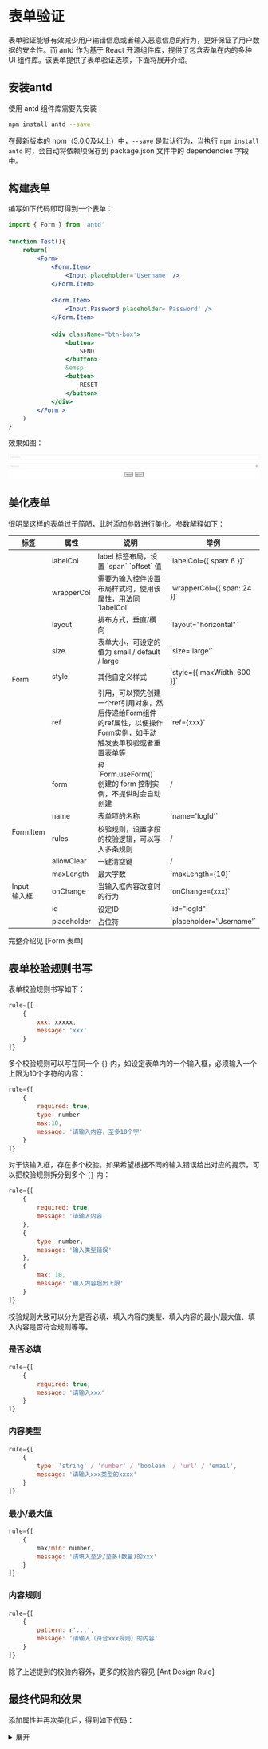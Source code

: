 # 表单验证

表单验证能够有效减少用户输错信息或者输入恶意信息的行为，更好保证了用户数据的安全性。而 antd 作为基于 React 开源组件库，提供了包含表单在内的多种 UI 组件库。该表单提供了表单验证选项，下面将展开介绍。

## 安装antd

使用 antd 组件库需要先安装：

```bash
npm install antd --save
```

在最新版本的 npm（5.0.0及以上）中，`--save` 是默认行为，当执行 `npm install antd` 时，会自动将依赖项保存到 package.json 文件中的 dependencies 字段中。

## 构建表单
编写如下代码即可得到一个表单：

```jsx
import { Form } from 'antd'

function Test(){
    return(
        <Form>
            <Form.Item>
                <Input placeholder='Username' />
            </Form.Item>

            <Form.Item>
                <Input.Password placeholder='Password' />
            </Form.Item>

            <div className="btn-box">
                <button>
                    SEND
                </button>
                &emsp;
                <button>
                    RESET
                </button>
            </div>
        </Form >
    )
}
```

效果如图：

![II](img/05/interface-initial.jpg)

## 美化表单

很明显这样的表单过于简陋，此时添加参数进行美化。参数解释如下：

<table>
    <thead>
        <tr>
            <th style={{width: '20%'}}>标签</th>
            <th style={{width: '10%'}}>属性</th>
            <th style={{width: '40%'}}>说明</th>
            <th style={{width: '30%'}}>举例</th>
        </tr>
    </thead>
    <tbody >
        <tr >
            <td rowSpan='7'>Form</td>
            <td>labelCol</td>
            <td>label 标签布局，设置 `span` `offset` 值</td>
            <td>`labelCol={{ span: 6 }}`</td>
        </tr>
        <tr >
            <td>wrapperCol</td>
            <td>需要为输入控件设置布局样式时，使用该属性，用法同 `labelCol`</td>
            <td>`wrapperCol={{ span: 24 }}`</td>
        </tr>
        <tr >
            <td>layout</td>
            <td>排布方式，垂直/横向</td>
            <td>`layout="horizontal"`</td>
        </tr>
        <tr >
            <td>size</td>
            <td>表单大小，可设定的值为 small / default / large</td>
            <td>`size='large'`</td>
        </tr>
        <tr >
            <td>style</td>
            <td>其他自定义样式</td>
            <td>`style={{ maxWidth: 600 }}`</td>
        </tr>
        <tr >
            <td>ref</td>
            <td>引用，可以预先创建一个ref引用对象，然后传递给Form组件的ref属性，以便操作Form实例，如手动触发表单校验或者重置表单等</td>
            <td>`ref={xxx}`</td>
        </tr>
        <tr >
            <td>form</td>
            <td>经 `Form.useForm()` 创建的 form 控制实例，不提供时会自动创建</td>
            <td>/</td>
        </tr>
        <tr >
            <td rowSpan='2'>Form.Item</td>
            <td>name</td>
            <td>表单项的名称</td>
            <td>`name='logId'`</td>
        </tr>
        <tr >
            <td>rules</td>
            <td>校验规则，设置字段的校验逻辑，可以写入多条规则</td>
            <td>/</td>
        </tr>
        <tr>
            <td rowSpan='5'>Input<br/>输入框</td>
            <td>allowClear</td>
            <td>一键清空键</td>
            <td>/</td>
        </tr>
        <tr>
            <td>maxLength</td>
            <td>最大字数</td>
            <td>`maxLength={10}`</td>
        </tr>
        <tr>
            <td>onChange</td>
            <td>当输入框内容改变时的行为</td>
            <td>`onChange={xxx}`</td>
        </tr>
        <tr>
            <td>id</td>
            <td>设定ID</td>
            <td>`id="logId"`</td>
        </tr>
        <tr>
            <td>placeholder</td>
            <td>占位符</td>
            <td>`placeholder='Username'`</td>
        </tr>
    </tbody>
</table>

完整介绍见 [Form 表单]

## 表单校验规则书写

表单校验规则书写如下：

```jsx
rule={[
    {
        xxx: xxxxx,
        message: 'xxx'
    }
]}
```

多个校验规则可以写在同一个 `{}` 内，如设定表单内的一个输入框，必须输入一个上限为10个字符的内容：

```jsx
rule={[
    {
        required: true,
        type: number
        max:10,
        message: '请输入内容，至多10个字'
    }
]}
```

对于该输入框，存在多个校验。如果希望根据不同的输入错误给出对应的提示，可以把校验规则拆分到多个 `{}` 内：

```jsx
rule={[
    {
        required: true,
        message: '请输入内容'
    },
    {
        type: number,
        message: '输入类型错误'
    },
    {
        max: 10,
        message: '输入内容超出上限'
    }
]}
```
校验规则大致可以分为是否必填、填入内容的类型、填入内容的最小/最大值、填入内容是否符合规则等等。

### 是否必填

```jsx
rule={[
    {
        required: true,
        message: '请输入xxx'
    }
]}
```

### 内容类型

```jsx
rule={[
    {
        type: 'string' / 'number' / 'boolean' / 'url' / 'email',
        message: '请输入xxx类型的xxxx'
    }
]}
```

### 最小/最大值

```jsx
rule={[
    {
        max/min: number,
        message: '请填入至少/至多(数量)的xxx'
    }
]}
```

### 内容规则

```jsx
rule={[
    {
        pattern: r'...',
        message: '请输入（符合xxx规则）的内容'
    }
]}
```

除了上述提到的校验内容外，更多的校验内容见 [Ant Design Rule]

## 最终代码和效果

添加属性并再次美化后，得到如下代码：
<details>
  <summary>展开</summary>
```jsx
import React, { useEffect, useState, useReducer, useRef } from 'react'
import axios from 'axios';
import { LeftTextStyle, saveUser, ERROR, goBack, ItemCenter } from './utils.js';
import { Form, Image, Input } from 'antd';

function Test() {
    
    // 存储登录信息
    const [loginRes, setLoginRes] = useState();

    //与后端通信，判断密码是否与账户匹配
    const checkLoginInfo = (values) => {
        ... // 省略
    }

    //如果成功获取到了数据，存储并跳转回上一个页面
    //loginRes改变了意味着获取到了数据，因此可以跳转
    useEffect(() => {
        if (loginRes) {
            saveUser(loginRes.data);
            goBack();
        }
    }, [loginRes])
    
    const [form] = Form.useForm();
    const handleInputReset = () => {
        form.resetFields();
    }

    //登录验证
    const formRefLog = useRef(null);
    const isFirstSubmitLog = useRef(true);
    const submitFormLog = () => {
        formRefLog.current.validateFields().then(values => {
            if (isFirstSubmitLog.current) {
                checkLoginInfo(values);
                isFirstSubmitLog.current = false;
            }
        });
    }

    return (
        <div>
            <section className="contact_section layout_padding">
                <div className="container">
                    <div className="row">
                        <div className="col-md-5 ">
                            <div className="heading_container ">
                                <h2 className="">
                                    Please login first ^_^
                                </h2>
                            </div>
                            <Form
                                ref={formRefLog}
                                form={form}
                                labelCol={{ span: 6 }}
                                wrapperCol={{ span: 24 }}
                                layout="horizontal"
                                size='large'
                                style={{ maxWidth: 600 }}
                            >
                                <Form.Item
                                    name='logId'
                                    rules={[
                                        {
                                            required: true,
                                            message: '请输入用户账号',
                                        }
                                    ]}>
                                    <Input
                                        allowClear
                                        maxLength={10}
                                        id="logId"
                                        placeholder='Username' />
                                </Form.Item>

                                <Form.Item
                                    name='logPwd'
                                    rules={[
                                        {
                                            required: true,
                                            message: '请输入密码',
                                        }, {
                                            pattern: /^(?=.*[a-zA-Z])(?=.*[0-9])[A-Za-z0-9]{6,18}$/,
                                            message: '密码长度为6-18位，必须由字母、数字组成',
                                        }
                                    ]}>
                                    <Input.Password
                                        maxLength={18}
                                        allowClear
                                        placeholder='Password' />
                                </Form.Item>
                                <div className="btn-box" style={ItemCenter}>
                                    <a>
                                        <button style={{ fontWeight: 'bold' }} htmlType="submit" onClick={() => submitFormLog()}>
                                            SEND
                                        </button>
                                    </a>
                                    &emsp;
                                    <a>
                                        <button style={{ fontWeight: 'bold' }} onClick={() => handleInputReset()}>
                                            RESET
                                        </button>
                                    </a>
                                </div>
                            </Form >
                        </div>
                        <div className="col-md-6 offset-md-1">
                            <Image src={require(`../figures/contact-img.png`)} preview={false} alt="" />
                        </div>
                    </div>
                </div>
            </section>
        </div>
    )
}

export default Test;
```
</details>

美化后的页面如下：

![IF](img/05/interface-final.jpg)

如果直接提交或者点击重置键，此时页面显示如下：

![IFT](img/05/interface-final-tips.jpg)

[Form 表单]: https://012x.ant.design/components/form/#demo-inline-form
[Ant Design Rule]: https://ant.design/components/form-cn#rule